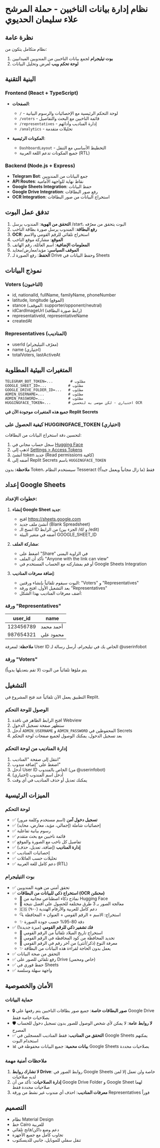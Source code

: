 # نظام إدارة بيانات الناخبين - حملة المرشح علاء سليمان الحديوي

## نظرة عامة
نظام متكامل يتكون من:
1. **بوت تيليجرام** لجمع بيانات الناخبين من المندوبين الميدانيين
2. **لوحة تحكم ويب** لعرض وتحليل البيانات

## البنية التقنية

### Frontend (React + TypeScript)
- **الصفحات**:
  - `/` - لوحة التحكم الرئيسية مع الإحصائيات والرسوم البيانية
  - `/voters` - قائمة الناخبين مع البحث والتفاصيل
  - `/representatives` - إدارة المناديب وأدائهم
  - `/analytics` - تحليلات متقدمة

- **المكونات الرئيسية**:
  - `DashboardLayout` - التخطيط الأساسي مع التنقل
  - جميع المكونات تدعم اللغة العربية (RTL)

### Backend (Node.js + Express)
- **Telegram Bot**: جمع البيانات من المندوبين
- **API Routes**: نقاط نهاية للواجهة الأمامية
- **Google Sheets Integration**: حفظ البيانات
- **Google Drive Integration**: رفع صور البطاقات
- **OCR Integration**: استخراج البيانات من صور البطاقات

## تدفق عمل البوت

1. **التحقق من الهوية**: المندوب يرسل /start، البوت يتحقق من معرّفه
2. **رفع البطاقة**: المندوب يرسل صورة بطاقة الناخب
3. **OCR**: استخراج تلقائي للرقم القومي والاسم
4. **الموقع**: مشاركة موقع الناخب
5. **المعلومات الإضافية**: اسم العائلة، رقم الهاتف
6. **الموقف السياسي**: مؤيد/معارض/محايد
7. **الحفظ**: رفع الصورة لـ Drive وحفظ البيانات في Sheets

## نموذج البيانات

### Voters (الناخبون)
- id, nationalId, fullName, familyName, phoneNumber
- latitude, longitude (الموقع)
- stance (الموقف: supporter/opponent/neutral)
- idCardImageUrl (رابط صورة البطاقة)
- representativeId, representativeName
- createdAt

### Representatives (المناديب)
- userId (معرّف التيليجرام)
- name (اختياري)
- totalVoters, lastActiveAt

## المتغيرات البيئية المطلوبة

```
TELEGRAM_BOT_TOKEN=...        # مطلوب
GOOGLE_SHEET_ID=...          # مطلوب
GOOGLE_DRIVE_FOLDER_ID=...   # مطلوب
ADMIN_USERNAME=...           # مطلوب
ADMIN_PASSWORD=...           # مطلوب
HUGGINGFACE_TOKEN=...        # اختياري - لكن موصى به لتحسين OCR
```

**جميع هذه المتغيرات موجودة الآن في Replit Secrets**

### كيفية الحصول على HUGGINGFACE_TOKEN (اختياري)
لتحسين دقة استخراج البيانات من البطاقات:
1. سجل حساب مجاني في [Hugging Face](https://huggingface.co/join)
2. اذهب إلى [Settings > Access Tokens](https://huggingface.co/settings/tokens)
3. أنشئ token جديد (Read permissions كافية)
4. أضفه إلى Replit Secrets باسم `HUGGINGFACE_TOKEN`

**ملاحظة:** بدون Token، سيستخدم النظام Tesseract فقط (ما زال مجانياً ويعمل جيداً!)

## إعداد Google Sheets

### خطوات الإعداد:

1. **إنشاء Google Sheet جديد**:
   - افتح https://sheets.google.com
   - أنشئ ملف جديد (Blank Spreadsheet)
   - انسخ الـ ID من الرابط (الجزء بين /d/ و /edit)
   - أضفه في متغير البيئة GOOGLE_SHEET_ID

2. **مشاركة الملف**:
   - اضغط على "Share" في الزاوية اليمنى
   - تأكد أن الملف "Anyone with the link can view"
   - أو قم بمشاركته مع الحساب المستخدم في Google Sheets Integration

3. **إضافة معرفات المناديب**:
   - البوت سيقوم تلقائياً بإنشاء ورقتين: "Voters" و "Representatives"
   - بعد التشغيل الأول، افتح ورقة "Representatives"
   - أضف معرفات المناديب بهذا الشكل:

### ورقة "Representatives"
| user_id   | name        |
|-----------|-------------|
| 123456789 | أحمد محمد   |
| 987654321 | محمود علي   |

**ملاحظة**: لمعرفة User ID الخاص بك في تيليجرام، أرسل رسالة لـ @userinfobot

### ورقة "Voters"
يتم ملؤها تلقائياً من البوت (لا تقم بتعديلها يدوياً)

## التشغيل

التطبيق يعمل الآن تلقائياً عند فتح المشروع في Replit.

### الوصول للوحة التحكم
1. افتح الرابط الظاهر في نافذة Webview
2. ستظهر صفحة تسجيل الدخول
3. أدخل `ADMIN_USERNAME` و `ADMIN_PASSWORD` المحفوظين في Secrets
4. بعد تسجيل الدخول، يمكنك الوصول لجميع صفحات لوحة التحكم

### إدارة المناديب من لوحة التحكم
1. انتقل إلى صفحة "المناديب"
2. اضغط على "إضافة مندوب"
3. أدخل User ID الخاص بالمندوب (من @userinfobot)
4. أدخل اسم المندوب (اختياري)
5. يمكنك تعديل أو حذف المناديب في أي وقت

## الميزات الرئيسية

### لوحة التحكم
- ✅ **تسجيل دخول آمن** (اسم مستخدم وكلمة مرور)
- ✅ إحصائيات شاملة (إجمالي، مؤيد، معارض، محايد)
- ✅ رسوم بيانية تفاعلية
- ✅ قائمة ناخبين مع بحث متقدم
- ✅ تفاصيل كل ناخب مع الصورة والموقع
- ✅ **إدارة المناديب** (إضافة، تعديل، حذف)
- ✅ إحصائيات المناديب
- ✅ تحليلات حسب العائلات
- ✅ دعم كامل للغة العربية (RTL)

### بوت التيليجرام
- ✅ تحقق أمني من هوية المندوبين
- ✅ **استخراج ذكي للبيانات من البطاقات (OCR محسّن)**
  - 🤖 نماذج ذكاء اصطناعي مجانية من Hugging Face
  - 📸 معالجة الصور بـ 3 طرق مختلفة للحصول على أفضل نتيجة
  - 🇪🇬 دعم كامل للعربية والأرقام الهندية (٠-٩)
  - 🔍 استخراج: الاسم + الرقم القومي + العنوان + المحافظة
  - ✨ دقة 80-95% حسب جودة الصورة
- ✅ **فك تشفير ذكي للرقم القومي** (ميزة جديدة!)
  - 📅 استخراج تاريخ الميلاد تلقائياً من الرقم القومي
  - 📍 تحديد المحافظة من كود المحافظة في الرقم القومي
  - 👤 معرفة النوع (ذكر/أنثى) من آخر رقم في الرقم القومي
  - ✨ يعمل بدون الحاجة لقراءة هذه البيانات من البطاقة
- ✅ التحقق من صحة البيانات
- ✅ رفع تلقائي للصور على Drive (خاص ومحمي)
- ✅ حفظ فوري في Sheets
- ✅ واجهة سهلة وسلسة

## الأمان والخصوصية

### حماية البيانات
- 🔒 **صور البطاقات خاصة**: جميع صور بطاقات الناخبين يتم رفعها على Google Drive بصلاحيات خاصة فقط
- 🛡️ **لا روابط عامة**: لا يمكن لأي شخص الوصول للصور بدون تسجيل دخول للحساب المصرح
- ✅ **التحقق من المناديب**: فقط المناديب المسجلين في Google Sheets يمكنهم استخدام البوت
- 📊 **بيانات محمية**: جميع البيانات محفوظة في Google Sheets بصلاحيات محددة

### ملاحظات أمنية مهمة
1. **لا تشارك روابط Drive**: روابط الصور في Google Sheets خاصة ولن تعمل إلا لمن لديه صلاحيات
2. **إدارة الصلاحيات**: تأكد من أن Google Drive Folder و Google Sheet لهما صلاحيات محددة فقط
3. **معرفات المناديب**: احذف أي مندوب غير نشط من ورقة Representatives فوراً

## التصميم

- نظام Material Design
- خط Cairo للعربية
- دعم وضع داكن/فاتح تلقائي
- تجاوب كامل مع جميع الأجهزة
- تنقل سفلي للموبايل، جانبي للديسكتوب
